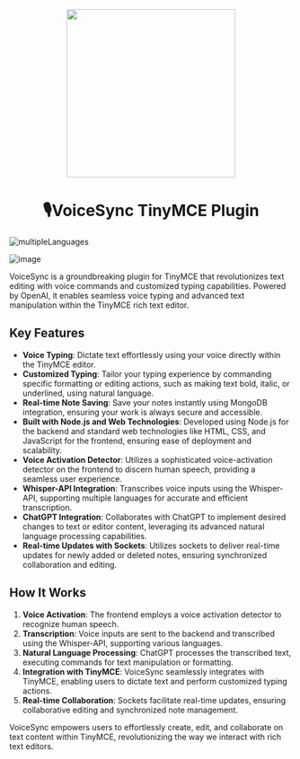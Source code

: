 <div align="center">

<img src="https://raw.githubusercontent.com/Mohiit70/VoiceSync/main/img/VoiceSync.png" width=300 height=300>



<h1>🎙️VoiceSync TinyMCE Plugin</h1>

</div>

![multipleLanguages](https://github.com/Mohiit70/VoiceSync/assets/83210137/68cdad31-4b2c-425f-9997-f7aa5dd68130)

![image](https://github.com/Mohiit70/VoiceSync/assets/83210137/42ef6504-6e87-4088-8a89-18eb1b6c5dd0)

VoiceSync is a groundbreaking plugin for TinyMCE that revolutionizes text editing with voice commands and customized typing capabilities. Powered by OpenAI, it enables seamless voice typing and advanced text manipulation within the TinyMCE rich text editor.

## Key Features

- **Voice Typing**: Dictate text effortlessly using your voice directly within the TinyMCE editor.
- **Customized Typing**: Tailor your typing experience by commanding specific formatting or editing actions, such as making text bold, italic, or underlined, using natural language.
- **Real-time Note Saving**: Save your notes instantly using MongoDB integration, ensuring your work is always secure and accessible.
- **Built with Node.js and Web Technologies**: Developed using Node.js for the backend and standard web technologies like HTML, CSS, and JavaScript for the frontend, ensuring ease of deployment and scalability.
- **Voice Activation Detector**: Utilizes a sophisticated voice-activation detector on the frontend to discern human speech, providing a seamless user experience.
- **Whisper-API Integration**: Transcribes voice inputs using the Whisper-API, supporting multiple languages for accurate and efficient transcription.
- **ChatGPT Integration**: Collaborates with ChatGPT to implement desired changes to text or editor content, leveraging its advanced natural language processing capabilities.
- **Real-time Updates with Sockets**: Utilizes sockets to deliver real-time updates for newly added or deleted notes, ensuring synchronized collaboration and editing.

## How It Works

1. **Voice Activation**: The frontend employs a voice activation detector to recognize human speech.
2. **Transcription**: Voice inputs are sent to the backend and transcribed using the Whisper-API, supporting various languages.
3. **Natural Language Processing**: ChatGPT processes the transcribed text, executing commands for text manipulation or formatting.
4. **Integration with TinyMCE**: VoiceSync seamlessly integrates with TinyMCE, enabling users to dictate text and perform customized typing actions.
5. **Real-time Collaboration**: Sockets facilitate real-time updates, ensuring collaborative editing and synchronized note management.

VoiceSync empowers users to effortlessly create, edit, and collaborate on text content within TinyMCE, revolutionizing the way we interact with rich text editors.


